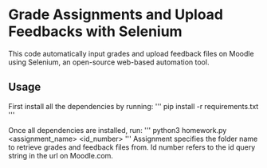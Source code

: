 # Grade Assignments and Upload Feedbacks with Selenium

This code automatically input grades and upload feedback files on Moodle using Selenium, an open-source web-based automation tool.

## Usage
First install all the dependencies by running:
'''
pip install -r requirements.txt
'''

Once all dependencies are installed, run:
'''
python3 homework.py <assignment_name> <id_number>
'''
Assignment specifies the folder name to retrieve grades and feedback files from. Id number refers to the id query string in the url on Moodle.com.
